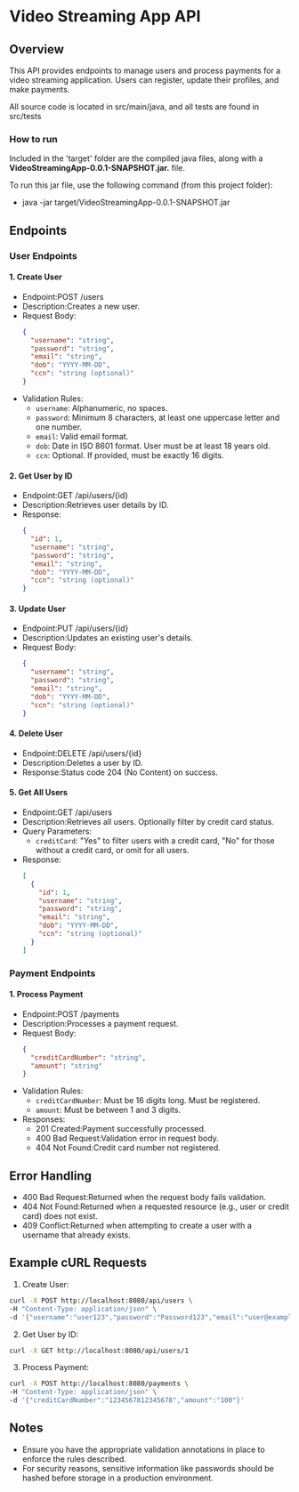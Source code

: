 # Video Streaming App API

## Overview

This API provides endpoints to manage users and process payments for a video streaming application.
Users can register, update their profiles, and make payments.

All source code is located in src/main/java, and all tests are found in src/tests

### How to run

Included in the 'target' folder are the compiled java files, along with a **VideoStreamingApp-0.0.1-SNAPSHOT.jar.** file.

To run this jar file, use the following command (from this project folder):
- java -jar target/VideoStreamingApp-0.0.1-SNAPSHOT.jar

## Endpoints

### User Endpoints

#### 1. Create User
- Endpoint:POST /users
- Description:Creates a new user.
- Request Body:
  ```json
  {
    "username": "string",
    "password": "string",
    "email": "string",
    "dob": "YYYY-MM-DD",
    "ccn": "string (optional)"
  }
  ```
- Validation Rules:
  - `username`: Alphanumeric, no spaces.
  - `password`: Minimum 8 characters, at least one uppercase letter and one number.
  - `email`: Valid email format.
  - `dob`: Date in ISO 8601 format. User must be at least 18 years old.
  - `ccn`: Optional. If provided, must be exactly 16 digits.

#### 2. Get User by ID
- Endpoint:GET /api/users/{id}
- Description:Retrieves user details by ID.
- Response:
  ```json
  {
    "id": 1,
    "username": "string",
    "password": "string",
    "email": "string",
    "dob": "YYYY-MM-DD",
    "ccn": "string (optional)"
  }
  ```

#### 3. Update User
- Endpoint:PUT /api/users/{id}
- Description:Updates an existing user's details.
- Request Body:
  ```json
  {
    "username": "string",
    "password": "string",
    "email": "string",
    "dob": "YYYY-MM-DD",
    "ccn": "string (optional)"
  }
  ```

#### 4. Delete User
- Endpoint:DELETE /api/users/{id}
- Description:Deletes a user by ID.
- Response:Status code 204 (No Content) on success.

#### 5. Get All Users
- Endpoint:GET /api/users
- Description:Retrieves all users. Optionally filter by credit card status.
- Query Parameters:
  - `creditCard`: "Yes" to filter users with a credit card, "No" for those without a credit card, or omit for all users.
- Response:
  ```json
  [
    {
      "id": 1,
      "username": "string",
      "password": "string",
      "email": "string",
      "dob": "YYYY-MM-DD",
      "ccn": "string (optional)"
    }
  ]
  ```

### Payment Endpoints

#### 1. Process Payment
- Endpoint:POST /payments
- Description:Processes a payment request.
- Request Body:
  ```json
  {
    "creditCardNumber": "string",
    "amount": "string"
  }
  ```
- Validation Rules:
  - `creditCardNumber`: Must be 16 digits long. Must be registered.
  - `amount`: Must be between 1 and 3 digits.
- Responses:
  - 201 Created:Payment successfully processed.
  - 400 Bad Request:Validation error in request body.
  - 404 Not Found:Credit card number not registered.

## Error Handling
- 400 Bad Request:Returned when the request body fails validation.
- 404 Not Found:Returned when a requested resource (e.g., user or credit card) does not exist.
- 409 Conflict:Returned when attempting to create a user with a username that already exists.

## Example cURL Requests

1. Create User:
  ```sh
  curl -X POST http://localhost:8080/api/users \
  -H "Content-Type: application/json" \
  -d '{"username":"user123","password":"Password123","email":"user@example.com","dob":"2000-01-01"}'
  ```

2. Get User by ID:
  ```sh
  curl -X GET http://localhost:8080/api/users/1
  ```

3. Process Payment:
  ```sh
  curl -X POST http://localhost:8080/payments \
  -H "Content-Type: application/json" \
  -d '{"creditCardNumber":"1234567812345678","amount":"100"}'
  ```

## Notes
- Ensure you have the appropriate validation annotations in place to enforce the rules described.
- For security reasons, sensitive information like passwords should be hashed before storage in a production environment.